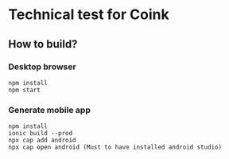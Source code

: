 # Technical test for Coink

## How to build?

### Desktop browser
```
npm install
npm start
```

### Generate mobile app
```
npm install
ionic build --prod
npx cap add android
npx cap open android (Must to have installed android studio)
```
